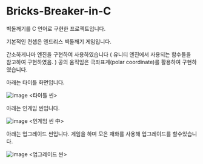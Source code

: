 # Bricks-Breaker-in-C
벽돌깨기를 C 언어로 구현한 프로젝트입니다.

기본적인 컨셉은 엔드리스 벽돌깨기 게임입니다. 

간소하게나마 엔진을 구현하여 사용하였습니다 ( 유니티 엔진에서 사용되는 함수들을 참고하여 구현하였음. )
공의 움직임은 극좌표계(polar coordinate)를 활용하여 구현하였습니다.

아래는 타이틀 화면입니다.

![image](https://github.com/uki0903/Bricks-Breaker-in-C/assets/37703895/fd51983e-7e7a-49c6-9618-1b399888abf7)
<타이틀 씬>

아래는 인게임 씬입니다.

![image](https://github.com/uki0903/Bricks-Breaker-in-C/assets/37703895/078dac9c-9497-4aea-bfc1-d5d5c7a8af59)
<인게임 씬 中>

아래는 업그레이드 씬입니다.
게임을 하며 모은 재화를 사용해 업그레이드를 할수있습니다.

![image](https://github.com/uki0903/Bricks-Breaker-in-C/assets/37703895/511d2e36-b47d-418e-b635-a81d454e866e)
<업그레이드 씬>
